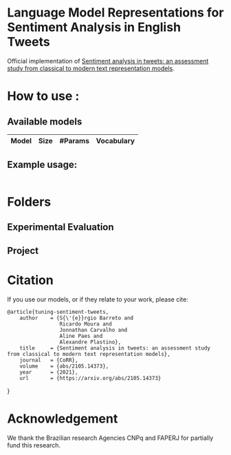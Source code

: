 # Language Model Representations for Sentiment Analysis in English Tweets
Official implementation of [Sentiment analysis in tweets: an assessment study from classical to modern text representation models](https://arxiv.org/abs/2105.14373).

# How to use :

## Available models

<!-- Com link -->
| Model                                    | Size                                                   | #Params  | Vocabulary         |
| :-:                                      | :-:                                                            | :-:      | :-:                |



## Example usage:
```python
```

# Folders

## Experimental Evaluation

## Project
# Citation
If you use our models, or if they relate to your work, please cite:

    @article{tuning-sentiment-tweets,
        author    = {S{\'{e}}rgio Barreto and
                     Ricardo Moura and
                     Jonnathan Carvalho and
                     Aline Paes and
                     Alexandre Plastino},
        title     = {Sentiment analysis in tweets: an assessment study from classical to modern text representation models},
        journal   = {CoRR},
        volume    = {abs/2105.14373},
        year      = {2021},
        url       = {https://arxiv.org/abs/2105.14373}
}

# Acknowledgement
We thank the Brazilian research Agencies CNPq and FAPERJ for partially fund this research.

